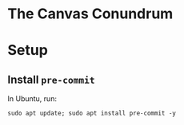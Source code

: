# The Canvas Conundrum
# Setup
## Install `pre-commit`
In Ubuntu, run:
```
sudo apt update; sudo apt install pre-commit -y
```
